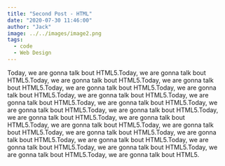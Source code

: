```yaml
---
title: "Second Post - HTML"
date: "2020-07-30 11:46:00"
author: "Jack"
image: ../../images/image2.png
tags:
  - code
  - Web Design
---
```


Today, we are gonna talk bout HTML5.Today, we are gonna talk bout HTML5.Today, we are gonna talk bout HTML5.Today, we are gonna talk bout HTML5.Today, we are gonna talk bout HTML5.Today, we are gonna talk bout HTML5.Today, we are gonna talk bout HTML5.Today, we are gonna talk bout HTML5.Today, we are gonna talk bout HTML5.Today, we are gonna talk bout HTML5.Today, we are gonna talk bout HTML5.Today, we are gonna talk bout HTML5.Today, we are gonna talk bout HTML5.Today, we are gonna talk bout HTML5.Today, we are gonna talk bout HTML5.Today, we are gonna talk bout HTML5.Today, we are gonna talk bout HTML5.Today, we are gonna talk bout HTML5.Today, we are gonna talk bout HTML5.Today, we are gonna talk bout HTML5.Today, we are gonna talk bout HTML5.Today, we are gonna talk bout HTML5.
